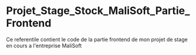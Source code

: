 # Projet_Stage_Stock_MaliSoft_Partie_Frontend
Ce referentile contient le code de la partie frontend de mon projet de stage en cours a l'entreprise MaliSoft
